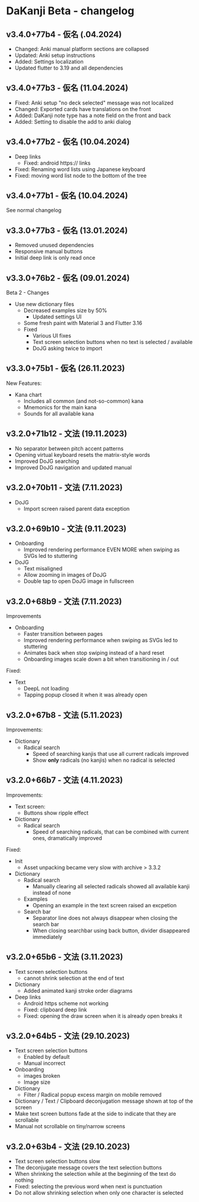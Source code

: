 # DaKanji Beta - changelog

## v3.4.0+77b4 - 仮名 (.04.2024)

* Changed: Anki manual platform sections are collapsed
* Updated: Anki setup instructions
* Added: Settings localization
* Updated flutter to 3.19 and all dependencies

## v3.4.0+77b3 - 仮名 (11.04.2024)

* Fixed: Anki setup "no deck selected" message was not localized
* Changed: Exported cards have translations on the front
* Added: DaKanji note type has a note field on the front and back
* Added: Setting to disable the add to anki dialog

## v3.4.0+77b2 - 仮名 (10.04.2024)

* Deep links
  * Fixed: android https:// links
* Fixed: Renaming word lists using Japanese keyboard
* Fixed: moving word list node to the bottom of the tree

## v3.4.0+77b1 - 仮名 (10.04.2024)

See normal changelog

## v3.3.0+77b3 - 仮名 (13.01.2024)

* Removed unused dependencies
* Responsive manual buttons
* Initial deep link is only read once

## v3.3.0+76b2 - 仮名 (09.01.2024)

Beta 2 - Changes

* Use new dictionary files
  * Decreased examples size by 50%
    * Updated settings UI
  * Some fresh paint with Material 3 and Flutter 3.16
  * Fixed
    * Various UI fixes
    * Text screen selection buttons when no text is selected / available
    * DoJG asking twice to import

## v3.3.0+75b1 - 仮名 (26.11.2023)

New Features:

* Kana chart
  * Includes all common (and not-so-common) kana
  * Mnemonics for the main kana
  * Sounds for all available kana

## v3.2.0+71b12 - 文法 (19.11.2023)

* No separator between pitch accent patterns
* Opening virtual keyboard resets the matrix-style words
* Improved DoJG searching
* Improved DoJG navigation and updated manual

## v3.2.0+70b11 - 文法 (7.11.2023)

* DoJG
  * Import screen raised parent data exception

## v3.2.0+69b10 - 文法 (9.11.2023)

* Onboarding
  * Improved rendering performance EVEN MORE when swiping as SVGs led to stuttering
* DoJG
  * Text misaligned
  * Allow zooming in images of DoJG
  * Double tap to open DoJG image in fullscreen

## v3.2.0+68b9 - 文法 (7.11.2023)

Improvements

* Onboarding
  * Faster transition between pages
  * Improved rendering performance when swiping as SVGs led to stuttering
  * Animates back when stop swiping instead of a hard reset
  * Onboarding images scale down a bit when transitioning in / out

Fixed:

* Text
  * DeepL not loading
  * Tapping popup closed it when it was already open

## v3.2.0+67b8 - 文法 (5.11.2023)

Improvements:

* Dictionary
  * Radical search
    * Speed of searching kanjis that use all current radicals improved
    * Show **only** radicals (no kanjis) when no radical is selected

## v3.2.0+66b7 - 文法 (4.11.2023)

Improvements:

* Text screen:
  * Buttons show ripple effect
* Dictionary
  * Radical search
    * Speed of searching radicals, that can be combined with current ones, dramatically improved

Fixed:

* Init
  * Asset unpacking became very slow with archive > 3.3.2
* Dictionary
  * Radical search
    * Manually clearing all selected radicals showed all available kanji instead of none
  * Examples
    * Opening an example in the text screen raised an excpetion
  * Search bar
    * Separator line does not always disappear when closing the search bar
    * When closing searchbar using back button, divider disappeared immediately

## v3.2.0+65b6 - 文法 (3.11.2023)

* Text screen selection buttons
  * cannot shrink selection at the end of text
* Dictionary
  * Added animated kanji stroke order diagrams
* Deep links
  * Android https scheme not working
  * Fixed: clipboard deep link
  * Fixed: opening the draw screen when it is already open breaks it  

## v3.2.0+64b5 - 文法 (29.10.2023)

* Text screen selection buttons
  * Enabled by default
  * Manual incorrect
* Onboarding
  * images broken
  * Image size
* Dictionary
  * Filter / Radical popup excess margin on mobile removed
* Dictionary / Text / Clipboard deconjugation message shown at top of the screen
* Make text screen buttons fade at the side to indicate that they are scrollable
* Manual not scrollable on tiny/narrow screens

## v3.2.0+63b4 - 文法 (29.10.2023)

* Text screen selection buttons slow
* The deconjugate message covers the text selection buttons
* When shrinking the selection while at the beginning of the text do nothing
* Fixed: selecting the previous word when next is punctuation
* Do not allow shrinking selection when only one character is selected
